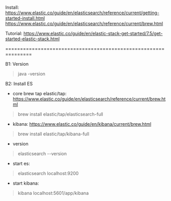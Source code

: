 Install: 
https://www.elastic.co/guide/en/elasticsearch/reference/current/getting-started-install.html
https://www.elastic.co/guide/en/elasticsearch/reference/current/brew.html

Tutorial: https://www.elastic.co/guide/en/elastic-stack-get-started/7.5/get-started-elastic-stack.html

===============================================================

B1: Version
> java -version

B2: Install ES

- core
brew tap elastic/tap: https://www.elastic.co/guide/en/elasticsearch/reference/current/brew.html
> brew install elastic/tap/elasticsearch-full

- kibana: https://www.elastic.co/guide/en/kibana/current/brew.html
> brew install elastic/tap/kibana-full


- version
> elasticsearch --version


- start es: 
> elasticsearch
localhost:9200

- start kibana: 
> kibana
localhost:5601/app/kibana
